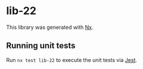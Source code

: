 # lib-22

This library was generated with [Nx](https://nx.dev).

## Running unit tests

Run `nx test lib-22` to execute the unit tests via [Jest](https://jestjs.io).
